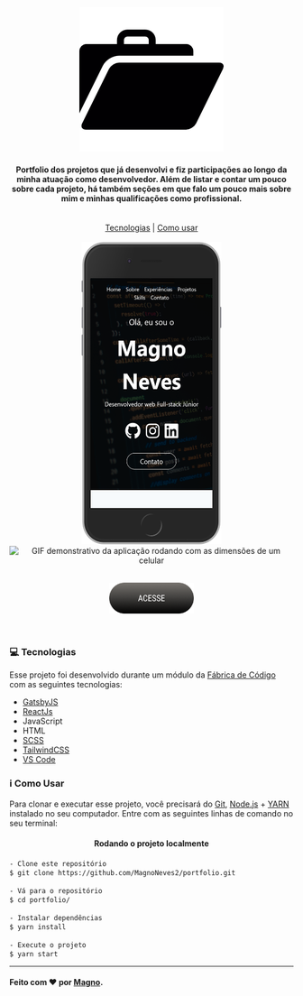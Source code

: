 <div align = center>
    <img src = "./src/assets/logo.png" alt = "Logo">
</div>

<h4 align = center>Portfolio dos projetos que já desenvolvi e fiz participações ao longo da minha atuação como desenvolvedor. Além de listar e contar um pouco sobre cada projeto, há também seções em que falo um pouco mais sobre mim e minhas qualificações como profissional.
</h4>

<br>

<div align = center>
    <a href = "#computer-tecnologias">Tecnologias</a> | <a href= "#information_source-como-usar">Como usar</a>
</div>
<br>

<div align= center>
<img src = "./src/assets/portfolio.png" alt = "Foto da aplicação em um celular" width ="248" height="536" >
    <img src = "./src/assets/gif-portfolio.gif" alt = "GIF demonstrativo da aplicação rodando com as dimensões de um celular">
</div>
<br>

<p align = center>
  <a href="https://portfolio-magao.netlify.app" target="_blank">
    <img src="./src/assets/botao.png" alt="Imagem ilustrativa de um botão em que está escrito Acesse." width="150px">
  </a>
</p>
<br>

### :computer: Tecnologias

Esse projeto foi desenvolvido durante um módulo da <a href = "https://www.fabricadecodigo.com" target="_blank">Fábrica de Código</a> com as seguintes tecnologias:

- <a href = "https://www.gatsbyjs.com/get-started/" target="_blank">GatsbyJS</a>
- <a href = "https://pt-br.reactjs.org/docs/getting-started.html" target="_blank">ReactJs</a>
- <a>JavaScript</a>
- <a>HTML</a>
- <a href = "https://sass-lang.com/documentation/syntax" target="_blank">SCSS</a>
- <a href = "https://tailwindcss.com/docs/installation" target="_blank">TailwindCSS</a>
- <a href = "https://code.visualstudio.com" target="_blank">VS Code</a>


### :information_source: Como Usar

Para clonar e executar esse projeto, você precisará do <a href = "https://git-scm.com" target="_blank">Git</a>, <a href = "https://nodejs.org/pt-br/" target="_blank">Node.js</a> + <a href = "https://classic.yarnpkg.com/pt-BR/docs/getting-started" target="_blank">YARN</a> instalado no seu computador. Entre com as seguintes linhas de comando no seu terminal:

<h4 align = center>Rodando o projeto localmente</h4>

~~~
- Clone este repositório
$ git clone https://github.com/MagnoNeves2/portfolio.git

- Vá para o repositório
$ cd portfolio/

- Instalar dependências
$ yarn install

- Execute o projeto
$ yarn start
~~~

---

#### Feito com :heart: por <a href = "https://www.linkedin.com/in/magnoneves/" target="_blank">Magno</a>.